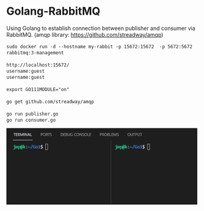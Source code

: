 # Golang-RabbitMQ

Using Golang to establish connection between publisher and consumer via RabbitMQ. (amqp library: https://github.com/streadway/amqp)

    sudo docker run -d --hostname my-rabbit -p 15672:15672  -p 5672:5672 rabbitmq:3-management

    http://localhost:15672/
    username:guest
    username:guest

    export GO111MODULE="on" 

    go get github.com/streadway/amqp

    go run publisher.go 
    go run consumer.go

<img src="Animation.gif" width="500" height="200" />